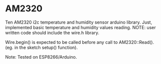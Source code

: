 # AM2320
Ten AM2320 i2c temperature and humidity sensor arduino library.
Just, implemented basic temperature and humidity values reading.
NOTE: user written code should include the wire.h library.

Wire.begin() is expected to be called before any call to AM2320::Read().
(eg. in the sketch setup() function).


Note: Tested on ESP8266/Arduino. 

